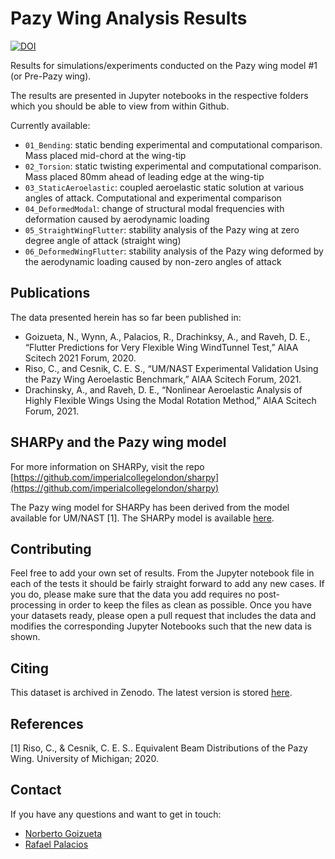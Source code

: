 # Pazy Wing Analysis Results

[![DOI](https://zenodo.org/badge/DOI/10.5281/zenodo.4299868.svg)](https://doi.org/10.5281/zenodo.4299868)

Results for simulations/experiments conducted on the Pazy wing model #1 (or Pre-Pazy wing).

The results are presented in Jupyter notebooks in the respective folders which you should be able to view from within Github.

Currently available:
  
  * `01_Bending`: static bending experimental and computational comparison. Mass placed mid-chord at the wing-tip
  * `02_Torsion`: static twisting experimental and computational comparison. Mass placed 80mm ahead of leading edge at the wing-tip
  * `03_StaticAeroelastic`: coupled aeroelastic static solution at various angles of attack. Computational and experimental comparison
  * `04_DeformedModal`: change of structural modal frequencies with deformation caused by aerodynamic loading
  * `05_StraightWingFlutter`: stability analysis of the Pazy wing at zero degree angle of attack (straight wing)
  * `06_DeformedWingFlutter`: stability analysis of the Pazy wing deformed by the aerodynamic loading caused by non-zero angles of attack
  
## Publications

The data presented herein has so far been published in:

  * Goizueta, N., Wynn, A., Palacios, R., Drachinksy, A., and Raveh, D. E., “Flutter Predictions for Very Flexible Wing WindTunnel Test,” AIAA Scitech 2021 Forum, 2020.
  * Riso, C., and Cesnik, C. E. S., “UM/NAST Experimental Validation Using the Pazy Wing Aeroelastic Benchmark,” AIAA Scitech Forum, 2021.
  * Drachinsky, A., and Raveh, D. E., “Nonlinear Aeroelastic Analysis of Highly Flexible Wings Using the Modal Rotation Method,” AIAA Scitech Forum, 2021.
  
## SHARPy and the Pazy wing model

For more information on SHARPy, visit the repo [https://github.com/imperialcollegelondon/sharpy](https://github.com/imperialcollegelondon/sharpy)

The Pazy wing model for SHARPy has been derived from the model available for UM/NAST [1]. The SHARPy model is available [here](https://github.com/ngoiz/pazy-model).
  
## Contributing

Feel free to add your own set of results. From the Jupyter notebook file in each of the tests it should be fairly straight forward to add any new cases. If you do, please make sure that the data you add requires no post-processing in order to keep the files as clean as possible. Once you have your datasets ready, please open a pull request that includes the data and modifies the corresponding Jupyter Notebooks such that the new data is shown.

## Citing

This dataset is archived in Zenodo. The latest version is stored [here](https://doi.org/10.5281/zenodo.4299868).

## References

[1] Riso, C., & Cesnik, C. E. S.. Equivalent Beam Distributions of the Pazy Wing. University of Michigan; 2020.

## Contact

If you have any questions and want to get in touch:
  * [Norberto Goizueta](https://www.imperial.ac.uk/aeroelastics/people/goizueta/)
  * [Rafael Palacios](https://www.imperial.ac.uk/people/r.palacios)
